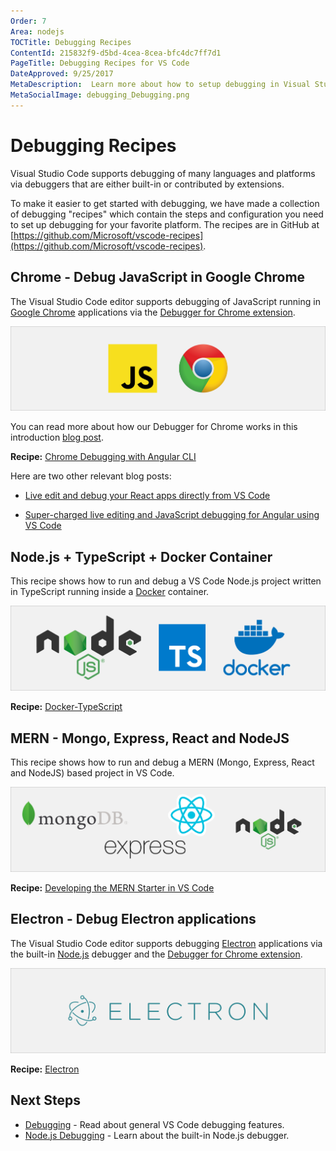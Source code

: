 ```yaml
---
Order: 7
Area: nodejs
TOCTitle: Debugging Recipes
ContentId: 215832f9-d5bd-4cea-8cea-bfc4dc7ff7d1
PageTitle: Debugging Recipes for VS Code
DateApproved: 9/25/2017
MetaDescription:  Learn more about how to setup debugging in Visual Studio Code with debugging recipes
MetaSocialImage: debugging_Debugging.png
---
```

# Debugging Recipes

Visual Studio Code supports debugging of many languages and platforms via debuggers that are either built-in or contributed by extensions.

To make it easier to get started with debugging, we have made a collection of debugging "recipes" which contain the steps and configuration you need to set up debugging for your favorite platform. The recipes are in GitHub at [https://github.com/Microsoft/vscode-recipes](https://github.com/Microsoft/vscode-recipes).

## Chrome - Debug JavaScript in Google Chrome

The Visual Studio Code editor supports debugging of JavaScript running in [Google Chrome](https://electron.atom.io) applications via the [Debugger for Chrome extension](https://marketplace.visualstudio.com/items?itemName=msjsdiag.debugger-for-chrome).

![chrome](images/recipes/chrome.png)

You can read more about how our Debugger for Chrome works in this introduction [blog post](https://code.visualstudio.com/blogs/2016/02/23/introducing-chrome-debugger-for-vs-code).

**Recipe:** [Chrome Debugging with Angular CLI](https://github.com/Microsoft/vscode-recipes/tree/master/Angular-CLI)

Here are two other relevant blog posts:

* [Live edit and debug your React apps directly from VS Code](https://medium.com/@auchenberg/live-edit-and-debug-your-react-apps-directly-from-vs-code-without-leaving-the-editor-3da489ed905f)

* [Super-charged live editing and JavaScript debugging for Angular using VS Code](https://medium.com/@auchenberg/super-charged-live-editing-and-javascript-debugging-for-angular-using-visual-studio-code-c29da251ec71)

## Node.js + TypeScript + Docker Container

This recipe shows how to run and debug a VS Code Node.js project written in TypeScript running inside a [Docker](https://www.docker.com) container.

![](images/recipes/node-typescript-docker.png)

**Recipe:** [Docker-TypeScript](https://github.com/Microsoft/vscode-recipes/tree/master/Docker-TypeScript)

## MERN - Mongo, Express, React and NodeJS

This recipe shows how to run and debug a MERN (Mongo, Express, React and NodeJS) based project in VS Code.

![](images/recipes/mern.png)

**Recipe:** [Developing the MERN Starter in VS Code](https://github.com/Microsoft/vscode-recipes/tree/master/MERN-Starter)


## Electron - Debug Electron applications

The Visual Studio Code editor supports debugging [Electron](https://electron.atom.io) applications via the built-in [Node.js](https://nodejs.org/) debugger and the [Debugger for Chrome extension](https://marketplace.visualstudio.com/items?itemName=msjsdiag.debugger-for-chrome).

![electron](images/recipes/electron.png)

**Recipe:** [Electron](https://github.com/Microsoft/vscode-recipes/tree/master/Electron)

## Next Steps

* [Debugging](/docs/editor/debugging.md) - Read about general VS Code debugging features.
* [Node.js Debugging](/docs/nodejs/nodejs-debugging.md) - Learn about the built-in Node.js debugger.